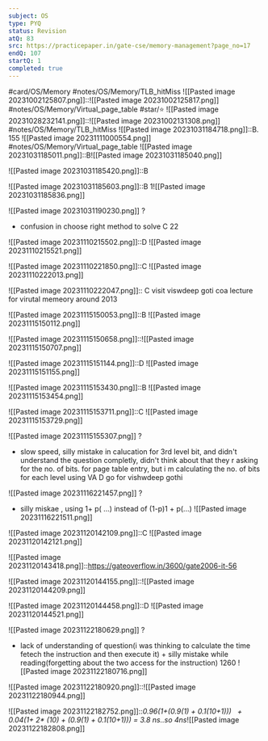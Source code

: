 ```yaml
---
subject: OS
type: PYQ
status: Revision
atQ: 83
src: https://practicepaper.in/gate-cse/memory-management?page_no=17
endQ: 107
startQ: 1
completed: true
---
```

#card/OS/Memory
#notes/OS/Memory/TLB_hitMiss 
![[Pasted image 20231002125807.png]]::![[Pasted image 20231002125817.png]] <!--SR:!2023-12-21,17,272-->
#notes/OS/Memory/Virtual_page_table
#star/⭐ ![[Pasted image 20231028232141.png]]::![[Pasted image 20231002131308.png]] <!--SR:!2023-12-23,30,270-->
#notes/OS/Memory/TLB_hitMiss 
![[Pasted image 20231031184718.png]]::B. 155 ![[Pasted image 20231111000554.png]] <!--SR:!2023-12-30,39,292-->
#notes/OS/Memory/Virtual_page_table 
![[Pasted image 20231031185011.png]]::B![[Pasted image 20231031185040.png]] <!--SR:!2023-12-19,15,272-->

![[Pasted image 20231031185420.png]]::B <!--SR:!2023-12-20,16,272-->

![[Pasted image 20231031185603.png]]::B 1![[Pasted image 20231031185836.png]] <!--SR:!2024-01-03,41,292-->

![[Pasted image 20231031190230.png]]
?
- confusion in choose right method to solve
C 22 <!--SR:!2023-12-25,20,272-->

![[Pasted image 20231110215502.png]]::D ![[Pasted image 20231110215521.png]] <!--SR:!2024-01-11,38,299-->

![[Pasted image 20231110221850.png]]::C ![[Pasted image 20231110222013.png]] <!--SR:!2024-01-03,30,279-->

![[Pasted image 20231110222047.png]]:: C  visit viswdeep goti coa lecture for virutal memeory around 2013 <!--SR:!2023-11-24,3,227-->

![[Pasted image 20231115150053.png]]::B ![[Pasted image 20231115150112.png]] <!--SR:!2024-01-05,32,264-->

![[Pasted image 20231115150658.png]]::![[Pasted image 20231115150707.png]] <!--SR:!2024-01-07,34,264-->


![[Pasted image 20231115151144.png]]::D ![[Pasted image 20231115151155.png]] <!--SR:!2023-12-20,15,244-->

![[Pasted image 20231115153430.png]]::B ![[Pasted image 20231115153454.png]] <!--SR:!2024-01-08,35,264-->

![[Pasted image 20231115153711.png]]::C ![[Pasted image 20231115153729.png]] <!--SR:!2024-01-16,42,264-->

![[Pasted image 20231115155307.png]]
?
- slow speed, silly mistake in calucation for 3rd level bit, and didn't understand the question completly, didn't think about that they r asking for the no. of bits. for page table entry, but i m calculating the no. of bits for each level using VA
D go for vishwdeep gothi <!--SR:!2023-12-12,7,184-->

![[Pasted image 20231116221457.png]]
?
- silly miskae , using 1+ p( ...) instead of (1-p)1 + p(...)
![[Pasted image 20231116221511.png]] <!--SR:!2024-01-02,28,244-->

![[Pasted image 20231120142109.png]]::C ![[Pasted image 20231120142121.png]] <!--SR:!2023-12-17,12,247-->

![[Pasted image 20231120143418.png]]::https://gateoverflow.in/3600/gate2006-it-56

![[Pasted image 20231120144155.png]]::![[Pasted image 20231120144209.png]] <!--SR:!2023-12-13,8,227-->

![[Pasted image 20231120144458.png]]::D ![[Pasted image 20231120144521.png]] <!--SR:!2023-12-14,10,247-->

![[Pasted image 20231122180629.png]]
?
- lack of understanding of question(i was thinking to calculate the time fetech the instruction and then execute it) + silly mistake while reading(forgetting about the two access for the instruction)
1260 ![[Pasted image 20231122180716.png]] <!--SR:!2023-12-07,2,209-->

![[Pasted image 20231122180920.png]]::![[Pasted image 20231122180944.png]] <!--SR:!2023-12-14,9,249-->

![[Pasted image 20231122182752.png]]::_0.96(1+(0.9(1) + 0.1(10+1)))   +   0.04(1+ 2* (10) + (0.9(1) + 0.1(10+1))) = 3.8 ns..so 4ns_![[Pasted image 20231122182808.png]] <!--SR:!2023-12-13,8,249-->

